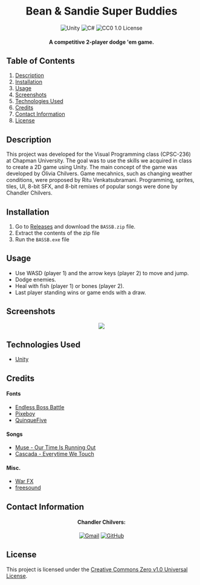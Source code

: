 <h1 align="center">
  Bean & Sandie Super Buddies
</h1>

<p align="center">
  <img src="https://img.shields.io/badge/Unity-FFFFFF.svg?style=for-the-badge&logo=Unity&logoColor=black" alt="Unity">
  <img src="https://img.shields.io/badge/C%23-512BD4?logo=csharp&logoColor=fff&style=for-the-badge" alt="C#"> 
  <img src="https://img.shields.io/badge/License-CC0 1.0-lightgrey.svg?style=for-the-badge" alt="CC0 1.0 License">
</p>

<h4 align="center">A competitive 2-player dodge 'em game.</h4>

## Table of Contents
1. [Description](#description)
2. [Installation](#installation)
3. [Usage](#usage)
4. [Screenshots](#screenshots)
5. [Technologies Used](#technologies-used)
6. [Credits](#credits)
7. [Contact Information](#contact-information)
8. [License](#license)

## Description
This project was developed for the Visual Programming class (CPSC-236) at Chapman University. The goal was to use the skills we acquired in class to create a 2D game using Unity. The main concept of the game was developed by Olivia Chilvers. Game mecahnics, such as changing weather conditions, were proposed by Ritu Venkatsubramani. Programming, sprites, tiles, UI, 8-bit SFX, and 8-bit remixes of popular songs were done by Chandler Chilvers.

## Installation
1. Go to [Releases](https://github.com/cwchilvers/Bean-and-Sandie-Super-Buddies/releases) and download the `BASSB.zip` file.
3. Extract the contents of the zip file
4. Run the `BASSB.exe` file

## Usage
- Use WASD (player 1) and the arrow keys (player 2) to move and jump.
- Dodge enemies.
- Heal with fish (player 1) or bones (player 2).
- Last player standing wins or game ends with a draw.

## Screenshots
<p align="center">
  <img src="https://github.com/cwchilvers/Boll-a-Rall/assets/59628271/0086910d-a2cb-4413-9e6a-624785b11628">
</p>

## Technologies Used
* [Unity](https://unity.com/)

## Credits
#### Fonts
* [Endless Boss Battle](https://www.dafont.com/endless-boss-battle.font)
* [Pixeboy](https://www.dafont.com/pixeboy.font)
* [QuinqueFive](https://www.dafont.com/quinquefive.font)

#### Songs
* [Muse - Our Time Is Running Out](https://www.youtube.com/watch?v=O2IuJPh6h_A)
* [Cascada - Everytime We Touch](https://www.youtube.com/watch?v=4G6QDNC4jPs)

#### Misc.
* [War FX](https://assetstore.unity.com/packages/vfx/particles/war-fx-5669)
* [freesound](https://freesound.org/)

## Contact Information
<h4 align="center">Chandler Chilvers:</h4>
<p align="center">
    <a href="mailto:cwchilvers@gmail.com"><img src="https://img.shields.io/badge/Gmail-D14836?style=for-the-badge&logo=gmail&logoColor=white" alt="Gmail"></a>
    <a href="https://github.com/cwchilvers"><img src="https://img.shields.io/badge/GitHub-181717.svg?style=for-the-badge&logo=GitHub&logoColor=white" alt="GitHub"></a>
</p>

## License
This project is licensed under the [Creative Commons Zero v1.0 Universal License](https://creativecommons.org/publicdomain/zero/1.0/).
